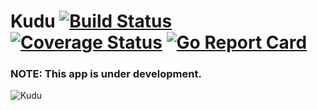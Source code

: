 # Kudu [![Build Status](https://travis-ci.org/rnd/kudu.svg?branch=master)](https://travis-ci.org/rnd/kudu) [![Coverage Status](https://coveralls.io/repos/github/rnd/kudu/badge.svg?branch=master)](https://coveralls.io/github/rnd/kudu?branch=master) [![Go Report Card](https://goreportcard.com/badge/github.com/rnd/kudu)](https://goreportcard.com/report/github.com/rnd/kudu)

### NOTE: This app is under development.

![Kudu](https://docs.google.com/drawings/d/12PAFtwdj4YiRA7cqofJn9lLCqL0qmUfGM22KV6aJWP8/pub?w=930&h=417)
